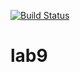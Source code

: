 [![Build Status](https://travis-ci.org/IvanPaseka37/lab9.svg?branch=main)](https://travis-ci.org/IvanPaseka37/lab9)
# lab9
